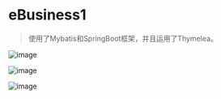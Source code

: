 # eBusiness1


>使用了Mybatis和SpringBoot框架，并且运用了Thymelea。


![image](https://github.com/Free-Solo-truth/eBusiness1/blob/master/images/%E5%95%86%E5%9F%8E%E4%B8%BB%E9%A1%B5.PNG)



![image](https://github.com/Free-Solo-truth/eBusiness1/blob/master/images/%E5%95%86%E5%9F%8E%E4%B8%BB%E9%A1%B51.PNG)


![image](https://github.com/Free-Solo-truth/eBusiness1/blob/master/images/%E5%95%86%E5%9F%8E%E5%90%8E%E5%8F%B0.PNG)
